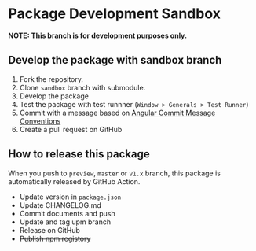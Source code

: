 Package Development Sandbox
===

**NOTE: This branch is for development purposes only.**

## Develop the package with sandbox branch

1. Fork the repository.
2. Clone `sandbox` branch with submodule.  
3. Develop the package
4. Test the package with test runnner (`Window > Generals > Test Runner`)
5. Commit with a message based on [Angular Commit Message Conventions](https://gist.github.com/stephenparish/9941e89d80e2bc58a153)
6. Create a pull request on GitHub

## How to release this package

When you push to `preview`, `master` or `v1.x` branch, this package is automatically released by GitHub Action.

* Update version in `package.json` 
* Update CHANGELOG.md
* Commit documents and push
* Update and tag upm branch
* Release on GitHub
* ~~Publish npm registory~~
